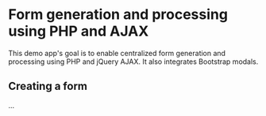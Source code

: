 # Form generation and processing using PHP and AJAX

This demo app's goal is to enable centralized form generation and processing using PHP and jQuery AJAX. It also integrates Bootstrap modals.

## Creating a form

...

